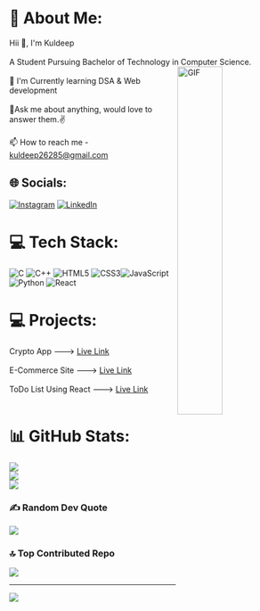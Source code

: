 # 💫 About Me:
Hii 👋, I'm Kuldeep<br><br>A Student Pursuing Bachelor of Technology in Computer Science.<img width="40%" align ="right" alt="GIF" src="https://media.giphy.com/media/USV0ym3bVWQJJmNu3N/giphy.gif"><br><br>🌱 I'm Currently learning DSA & Web development<br><br>💬Ask me about anything, would love to answer them.✌<br><br>📫 How to reach me - kuldeep26285@gmail.com

<!--https://media.giphy.com/media/br99SojJZ5rlfSYset/giphy.gif
-->

## 🌐 Socials:
[![Instagram](https://img.shields.io/badge/Instagram-%23E4405F.svg?logo=Instagram&logoColor=white)](https://instagram.com/imkuldeep22?igshid=NGExMmI2YTkyZg==) [![LinkedIn](https://img.shields.io/badge/LinkedIn-%230077B5.svg?logo=linkedin&logoColor=white)](https://www.linkedin.com/in/kuldeep-a64578207) 

# 💻 Tech Stack:
![C](https://img.shields.io/badge/c-%2300599C.svg?style=for-the-badge&logo=c&logoColor=white) ![C++](https://img.shields.io/badge/c++-%2300599C.svg?style=for-the-badge&logo=c%2B%2B&logoColor=white) ![HTML5](https://img.shields.io/badge/html5-%23E34F26.svg?style=for-the-badge&logo=html5&logoColor=white)
![CSS3](https://img.shields.io/badge/css3-%231572B6.svg?style=for-the-badge&logo=css3&logoColor=white)![JavaScript](https://img.shields.io/badge/javascript-%23323330.svg?style=for-the-badge&logo=javascript&logoColor=%23F7DF1E) 
![Python](https://img.shields.io/badge/python-3670A0?style=for-the-badge&logo=python&logoColor=ffdd54)
![React](https://img.shields.io/badge/react-%2320232a.svg?style=for-the-badge&logo=react&logoColor=%2361DAFB)

# 💻 Projects:
Crypto App            ---> [Live Link](https://crypto-chain-by-kuldeep.netlify.app)<br><br>
E-Commerce Site       ---> [Live Link](https://kuldeep9870.github.io/E-Commerce-site/)<br><br>
ToDo List Using React ---> [Live Link](https://todo-list-react-kd.netlify.app/)<br><br>


# 📊 GitHub Stats:
![](https://github-readme-stats.vercel.app/api?username=Kuldeep9870&theme=dracula&hide_border=true&include_all_commits=false&count_private=true)<br/>
![](https://github-readme-streak-stats.herokuapp.com/?user=Kuldeep9870&theme=dracula&hide_border=true)<br/>
![](https://github-readme-stats.vercel.app/api/top-langs/?username=Kuldeep9870&theme=dracula&hide_border=true&include_all_commits=false&count_private=true&layout=compact)
<!--
## 🏆 GitHub Trophies
![](https://github-profile-trophy.vercel.app/?username=Kuldeep9870&theme=onedark&no-frame=true&no-bg=true&margin-w=4)
-->
### ✍️ Random Dev Quote
![](https://quotes-github-readme.vercel.app/api?type=horizontal&theme=dark)

### 🔝 Top Contributed Repo
![](https://github-contributor-stats.vercel.app/api?username=Kuldeep9870&limit=5&theme=radical&combine_all_yearly_contributions=true)

<!--### 😂 Random Dev Meme
<img src="https://rm.up.railway.app/" width="512px"/>

-->

---
[![](https://visitcount.itsvg.in/api?id=Kuldeep9870&icon=0&color=0)](https://visitcount.itsvg.in)  

